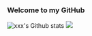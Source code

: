 ### Welcome to my GitHub
![`xxx`'s Github stats](https://github-readme-stats.vercel.app/api?username=devbzx&show_icons=true)
<img src="https://wakatime.com/share/@e3f261d4-423b-42d3-bf34-9bac6993ea07/f0ea81d6-8592-4967-9490-66452bd0b6b9.png">

